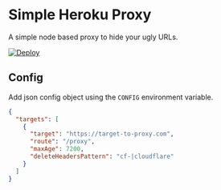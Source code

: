# Simple Heroku Proxy

A simple node based proxy to hide your ugly URLs.

[![Deploy](https://www.herokucdn.com/deploy/daddychill696969)](https://heroku.com/deploy)

## Config

Add json config object using the `CONFIG` environment variable.

```json
{
  "targets": [
    {
      "target": "https://target-to-proxy.com",
      "route": "/proxy",
      "maxAge": 7200,
      "deleteHeadersPattern": "cf-|cloudflare"
    }
  ]
}
```
